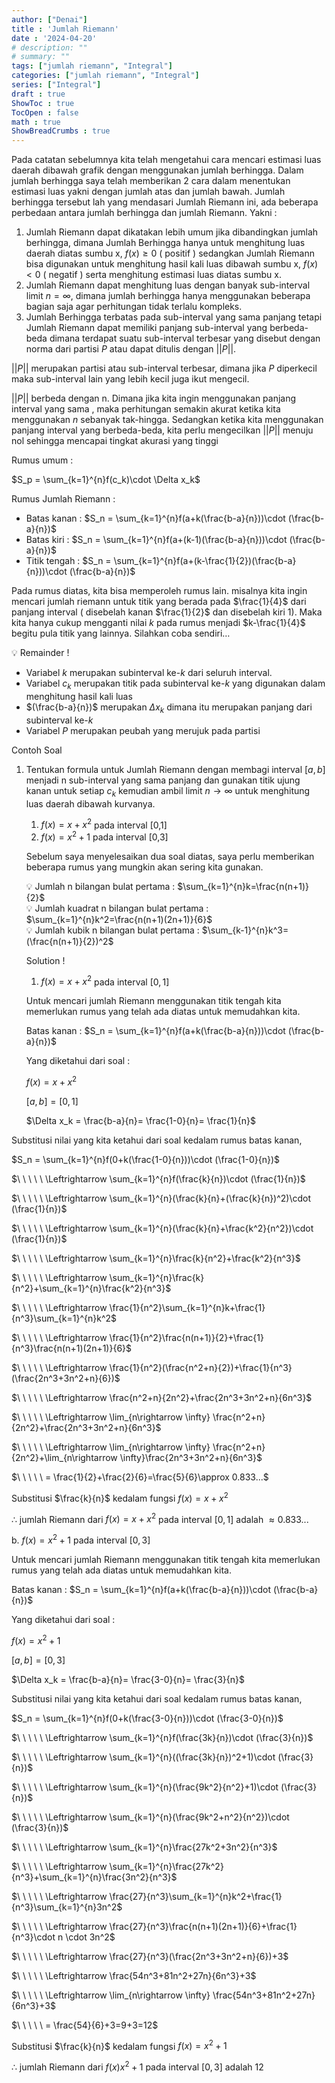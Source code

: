 ```yaml
---
author: ["Denai"]
title : 'Jumlah Riemann'
date : '2024-04-20'
# description: ""
# summary: ""
tags: ["jumlah riemann", "Integral"]
categories: ["jumlah riemann", "Integral"]
series: ["Integral"]
draft : true
ShowToc : true
TocOpen : false
math : true
ShowBreadCrumbs : true
---
```

Pada catatan sebelumnya kita telah mengetahui cara mencari estimasi luas daerah dibawah grafik dengan menggunakan jumlah berhingga. Dalam jumlah berhingga saya telah memberikan 2 cara dalam menentukan estimasi luas yakni dengan jumlah atas dan jumlah bawah. Jumlah berhingga tersebut lah yang mendasari Jumlah Riemann ini, ada beberapa perbedaan antara jumlah berhingga dan jumlah Riemann. Yakni : 

1. Jumlah Riemann dapat dikatakan lebih umum jika dibandingkan jumlah berhingga, dimana Jumlah Berhingga hanya untuk menghitung luas daerah diatas sumbu x, $f(x)\geq 0$ ( positif ) sedangkan Jumlah Riemann bisa digunakan untuk menghitung hasil kali luas dibawah sumbu x, $f(x)<0$ ( negatif ) serta menghitung estimasi luas diatas sumbu x.
2. Jumlah Riemann dapat menghitung luas dengan banyak sub-interval limit $n=\infty$, dimana jumlah berhingga hanya menggunakan beberapa bagian saja agar perhitungan tidak terlalu kompleks.
3. Jumlah Berhingga terbatas pada sub-interval yang sama panjang tetapi Jumlah Riemann dapat memiliki panjang sub-interval yang berbeda-beda dimana terdapat suatu sub-interval terbesar yang disebut dengan norma dari partisi $P$ atau dapat ditulis dengan $||P||$.

$||P||$ merupakan partisi atau sub-interval terbesar, dimana jika $P$ diperkecil maka sub-interval lain yang lebih kecil juga ikut mengecil.

$||P||$ berbeda dengan n. Dimana jika kita ingin menggunakan panjang interval yang sama , maka perhitungan semakin akurat ketika kita menggunakan $n$ sebanyak tak-hingga. Sedangkan ketika kita menggunakan panjang interval yang berbeda-beda, kita perlu mengecilkan $||P||$ menuju nol sehingga mencapai tingkat akurasi yang tinggi

Rumus umum :

$S_p = \sum_{k=1}^{n}f(c_k)\cdot \Delta x_k$

Rumus Jumlah Riemann :

- Batas kanan : $S_n = \sum_{k=1}^{n}f(a+k(\frac{b-a}{n}))\cdot (\frac{b-a}{n})$
- Batas kiri : $S_n = \sum_{k=1}^{n}f(a+(k-1)(\frac{b-a}{n}))\cdot (\frac{b-a}{n})$
- Titik tengah : $S_n = \sum_{k=1}^{n}f(a+(k-\frac{1}{2})(\frac{b-a}{n}))\cdot (\frac{b-a}{n})$

Pada rumus diatas, kita bisa memperoleh rumus lain. misalnya kita ingin mencari jumlah riemann untuk titik yang berada pada $\frac{1}{4}$  dari panjang interval ( disebelah kanan $\frac{1}{2}$ dan disebelah kiri 1). Maka kita hanya cukup mengganti nilai $k$  pada rumus menjadi $k-\frac{1}{4}$ begitu pula titik yang lainnya. Silahkan coba sendiri…

<aside>
💡 Remainder !

</aside>

- Variabel $k$  merupakan subinterval ke-$k$ dari seluruh interval.
- Variabel $c_k$ merupakan titik pada subinterval ke-$k$ yang digunakan dalam menghitung hasil kali luas
- $(\frac{b-a}{n})$ merupakan $\Delta x_k$ dimana itu merupakan panjang dari subinterval ke-$k$
- Variabel $P$ merupakan peubah yang merujuk pada partisi

Contoh Soal

1. Tentukan formula untuk Jumlah Riemann dengan membagi interval $[a,b]$ menjadi n sub-interval yang sama panjang dan gunakan titik ujung kanan untuk setiap $c_k$ kemudian ambil limit $n\rightarrow \infty$ untuk menghitung luas daerah dibawah kurvanya.
    1. $f(x)=x+x^2$ pada interval [0,1]
    2. $f(x)=x^2+1$ pada interval [0,3]
    
    Sebelum saya menyelesaikan dua soal diatas, saya perlu memberikan beberapa rumus yang mungkin akan sering kita gunakan.
    
    <aside>
    💡 Jumlah n bilangan bulat pertama : $\sum_{k=1}^{n}k=\frac{n(n+1)}{2}$
    
    </aside>
    
    <aside>
    💡 Jumlah kuadrat n bilangan bulat pertama :  $\sum_{k=1}^{n}k^2=\frac{n(n+1)(2n+1)}{6}$
    
    </aside>
    
    <aside>
    💡 Jumlah kubik n bilangan bulat pertama : $\sum_{k-1}^{n}k^3=(\frac{n(n+1)}{2})^2$
    
    </aside>
    
    Solution !
    
    1. $f(x)=x+x^2$ pada interval $[0,1]$
    
    Untuk mencari jumlah Riemann menggunakan titik tengah kita memerlukan rumus yang telah ada diatas untuk memudahkan kita.
    
    Batas kanan : $S_n = \sum_{k=1}^{n}f(a+k(\frac{b-a}{n}))\cdot (\frac{b-a}{n})$
    
    Yang diketahui dari soal : 
    
    $f(x)=x+x^2$
    
    $[a,b]=[0,1]$ 
    
    $\Delta x_k = \frac{b-a}{n}= \frac{1-0}{n}= \frac{1}{n}$
    

Substitusi nilai yang kita ketahui dari soal kedalam rumus batas kanan,

$S_n = \sum_{k=1}^{n}f(0+k(\frac{1-0}{n}))\cdot (\frac{1-0}{n})$

$\ \ \ \ \  \Leftrightarrow \sum_{k=1}^{n}f(\frac{k}{n})\cdot (\frac{1}{n})$

$\ \ \ \ \  \Leftrightarrow \sum_{k=1}^{n}(\frac{k}{n}+(\frac{k}{n})^2)\cdot (\frac{1}{n})$

$\ \ \ \ \  \Leftrightarrow \sum_{k=1}^{n}(\frac{k}{n}+\frac{k^2}{n^2})\cdot (\frac{1}{n})$

$\ \ \ \ \  \Leftrightarrow \sum_{k=1}^{n}\frac{k}{n^2}+\frac{k^2}{n^3}$

$\ \ \ \ \  \Leftrightarrow \sum_{k=1}^{n}\frac{k}{n^2}+\sum_{k=1}^{n}\frac{k^2}{n^3}$

$\ \ \ \ \  \Leftrightarrow \frac{1}{n^2}\sum_{k=1}^{n}k+\frac{1}{n^3}\sum_{k=1}^{n}k^2$

$\ \ \ \ \  \Leftrightarrow \frac{1}{n^2}\frac{n(n+1)}{2}+\frac{1}{n^3}\frac{n(n+1)(2n+1)}{6}$

$\ \ \ \ \  \Leftrightarrow \frac{1}{n^2}(\frac{n^2+n}{2})+\frac{1}{n^3}(\frac{2n^3+3n^2+n}{6})$

$\ \ \ \ \  \Leftrightarrow \frac{n^2+n}{2n^2}+\frac{2n^3+3n^2+n}{6n^3}$

$\ \ \ \ \  \Leftrightarrow \lim_{n\rightarrow \infty} \frac{n^2+n}{2n^2}+\frac{2n^3+3n^2+n}{6n^3}$

$\ \ \ \ \  \Leftrightarrow \lim_{n\rightarrow \infty} \frac{n^2+n}{2n^2}+\lim_{n\rightarrow \infty}\frac{2n^3+3n^2+n}{6n^3}$

$\ \ \ \ \  = \frac{1}{2}+\frac{2}{6}=\frac{5}{6}\approx 0.833...$

Substitusi $\frac{k}{n}$ kedalam fungsi $f(x)=x+x^2$

$\therefore$  jumlah Riemann dari $f(x)=x+x^2$ pada interval $[0,1]$ adalah $\approx 0.833...$

b. $f(x)=x^2+1$ pada interval $[0,3]$

Untuk mencari jumlah Riemann menggunakan titik tengah kita memerlukan rumus yang telah ada diatas untuk memudahkan kita.

Batas kanan : $S_n = \sum_{k=1}^{n}f(a+k(\frac{b-a}{n}))\cdot (\frac{b-a}{n})$

Yang diketahui dari soal : 

$f(x)=x^2+1$

$[a,b]=[0,3]$ 

$\Delta x_k = \frac{b-a}{n}= \frac{3-0}{n}= \frac{3}{n}$

Substitusi nilai yang kita ketahui dari soal kedalam rumus batas kanan,

$S_n = \sum_{k=1}^{n}f(0+k(\frac{3-0}{n}))\cdot (\frac{3-0}{n})$

$\ \ \ \ \  \Leftrightarrow \sum_{k=1}^{n}f(\frac{3k}{n})\cdot (\frac{3}{n})$

$\ \ \ \ \  \Leftrightarrow \sum_{k=1}^{n}((\frac{3k}{n})^2+1)\cdot (\frac{3}{n})$

$\ \ \ \ \  \Leftrightarrow \sum_{k=1}^{n}(\frac{9k^2}{n^2}+1)\cdot (\frac{3}{n})$

$\ \ \ \ \  \Leftrightarrow \sum_{k=1}^{n}(\frac{9k^2+n^2}{n^2})\cdot (\frac{3}{n})$

$\ \ \ \ \  \Leftrightarrow \sum_{k=1}^{n}\frac{27k^2+3n^2}{n^3}$

$\ \ \ \ \  \Leftrightarrow \sum_{k=1}^{n}\frac{27k^2}{n^3}+\sum_{k=1}^{n}\frac{3n^2}{n^3}$

$\ \ \ \ \  \Leftrightarrow \frac{27}{n^3}\sum_{k=1}^{n}k^2+\frac{1}{n^3}\sum_{k=1}^{n}3n^2$

$\ \ \ \ \  \Leftrightarrow \frac{27}{n^3}\frac{n(n+1)(2n+1)}{6}+\frac{1}{n^3}\cdot n \cdot 3n^2$

$\ \ \ \ \  \Leftrightarrow \frac{27}{n^3}(\frac{2n^3+3n^2+n}{6})+3$

$\ \ \ \ \  \Leftrightarrow \frac{54n^3+81n^2+27n}{6n^3}+3$

$\ \ \ \ \  \Leftrightarrow \lim_{n\rightarrow \infty} \frac{54n^3+81n^2+27n}{6n^3}+3$

$\ \ \ \ \  = \frac{54}{6}+3=9+3=12$

Substitusi $\frac{k}{n}$ kedalam fungsi $f(x)=x^2+1$

$\therefore$  jumlah Riemann dari $f(x)x^2+1$ pada interval $[0,3]$ adalah $12$